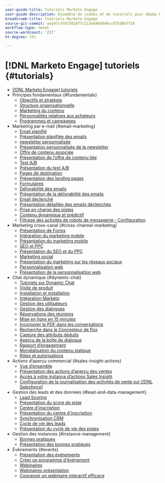 ```yaml
---
user-guide-title: Tutoriels Marketo Engage
user-guide-description: Ensemble de vidéos et de tutoriels pour Adobe Marketo Engage.
breadcrumb-title: Tutoriels Marketo Engage
source-git-commit: aaa97cd7837810f7c213ed46d849cc875d0bff18
workflow-type: tm+mt
source-wordcount: '217'
ht-degree: 15%

---
```



# [!DNL Marketo Engage] tutoriels {#tutorials}

+ [[!DNL Marketo Engage] tutoriels](overview.md)
+ Principes fondamentaux {#fundamentals}
   + [Objectifs et stratégie](fundamentals/goals-and-strategy-learn.md)
   + [Structure organisationnelle](fundamentals/organizational-structure-learn.md)
   + [Marketing du contenu](fundamentals/content-marketing-learn.md)
   + [Personnalités relatives aux acheteurs](fundamentals/buyer-personas-learn.md)
   + [Programmes et campagnes](fundamentals/programs-and-campaigns.md)
+ Marketing par e-mail {#email-marketing}
   + [Email planifié](email-marketing/scheduled-email-learn.md)
   + [Présentation planifiée des emails](email-marketing/scheduled-email-watch.md)
   + [newsletter personnalisée](email-marketing/personalized-newsletter-learn.md)
   + [Présentation personnalisée de la newsletter](email-marketing/personalized-newsletter-watch.md)
   + [Offre de contenu associée](email-marketing/gated-content-offer-learn.md)
   + [Présentation de l’offre de contenu liée](email-marketing/gated-content-offer-watch.md)
   + [Test A/B](email-marketing/ab-testing-learn.md)
   + [Présentation du test A/B](email-marketing/ab-testing-watch.md)
   + [Pages de destination ](email-marketing/landing-pages-learn.md)
   + [Présentation des landing pages](email-marketing/landing-pages-watch.md)
   + [Formulaires](email-marketing/forms-learn.md)
   + [Délivrabilité des emails](email-marketing/email-deliverability-learn.md)
   + [Présentation de la délivrabilité des emails](email-marketing/email-deliverability-watch.md)
   + [Email déclenché](email-marketing/triggered-email-learn.md)
   + [Présentation détaillée des emails déclenchés](email-marketing/triggered-email-watch.md)
   + [Prise en charge des pistes](email-marketing/lead-nuturing-learn.md)
   + [Contenu dynamique et prédictif](email-marketing/dynamic-and-predictive-content-learn.md)
   + [Filtrage des activités de robots de messagerie - Configuration](filtering-email-bot-activities/setup.md)
+ Marketing cross-canal {#cross-channel-marketing}
   + [Présentation de Forms](email-marketing/forms-watch.md)
   + [Intégration du marketing mobile](cross-channel-marketing/mobile-marketing-learn.md)
   + [Présentation du marketing mobile](cross-channel-marketing/mobile-marketing-watch.md)
   + [SEO et PPC](cross-channel-marketing/seo-and-ppc-learn.md)
   + [Présentation du SEO et du PPC](cross-channel-marketing/seo-and-ppc-watch.md)
   + [Marketing social](cross-channel-marketing/social-marketing-learn.md)
   + [Présentation du marketing sur les réseaux sociaux](cross-channel-marketing/social-marketing-watch.md)
   + [Personnalisation web](cross-channel-marketing/web-personalization-learn.md)
   + [Présentation de la personnalisation web](cross-channel-marketing/web-personalization-watch.md)
+ Chat dynamique {#dynamic-chat}
   + [Tutoriels sur Dynamic Chat](dynamic-chat/dynamic-chat-overview.md)
   + [Visite de produit](dynamic-chat/product-tour.md)
   + [Installation et installation](dynamic-chat/setup.md)
   + [Intégration Marketo](dynamic-chat/marketo-integration.md)
   + [Gestion des utilisateurs](dynamic-chat/user-management.md)
   + [Gestion des dialogues](dynamic-chat/dialogue-management.md)
   + [Réservations des réunions](dynamic-chat/meeting-booking.md)
   + [Mise en ligne en 15 minutes](dynamic-chat/go-live-in-15-minutes.md)
   + [Incorporer le PDF dans les conversations](dynamic-chat/document-cloud-integration.md)
   + [Recherche dans le Concepteur de flux](dynamic-chat/search-in-stream-designer.md)
   + [Capture des attributs déduits](dynamic-chat/capture-inferred-attributes.md)
   + [Aperçu de la boîte de dialogue](dynamic-chat/dialogue-preview.md)
   + [Rapport d’engagement](dynamic-chat/engagement-report.md)
   + [Mondialisation du contenu statique](dynamic-chat/globalization-of-static-content.md)
   + [Rôles et autorisations](dynamic-chat/roles-and-permissions.md)
+ Actions d’aperçu commercial {#sales-insight-actions}
   + [Vue d’ensemble](sales-insight-actions/overview.md)
   + [Présentation des actions d’aperçu des ventes](sales-insight-actions/sales-insight-actions-overview.md)
   + [Accès à votre instance d’actions Sales Insight](sales-insight-actions/accessing-your-sales-insight-actions-instance.md)
   + [Configuration de la journalisation des activités de vente sur [!DNL Salesforce]](sales-insight-actions/configure-sales-activity-logging-to-salesforce.md)
+ Gestion des leads et des données {#lead-and-data-management}
   + [Lead Scoring](lead-and-data-management/lead-scoring-learn.md)
   + [Présentation du score de piste](lead-and-data-management/lead-scoring-watch.md)
   + [Centre d&#39;inscription](lead-and-data-management/subscription-center-learn.md)
   + [Présentation du centre d&#39;inscription](lead-and-data-management/subscription-center-watch.md)
   + [Synchronisation CRM](lead-and-data-management/crm-sync-learn.md)
   + [Cycle de vie des leads](lead-and-data-management/lead-lifecycle-learn.md)
   + [Présentation du cycle de vie des pistes](lead-and-data-management/lead-lifecycle-watch.md)
+ Gestion des instances {#instance-management}
   + [Bonnes pratiques](instance-management/best-practice-learn.md)
   + [Présentation des bonnes pratiques](instance-management/best-practice-watch.md)
+ Événements {#events}
   + [Présentation des événements](events/events-watch.md)
   + [Créer un programme d&#39;événement](events/events-learn.md)
   + [Webinaires](events/webinar-learn.md)
   + [Webinaires présentation](events/webinar-watch.md)
   + [Concevoir un webinaire interactif efficace](events/design-an-effective-interactive-webinar.md)

